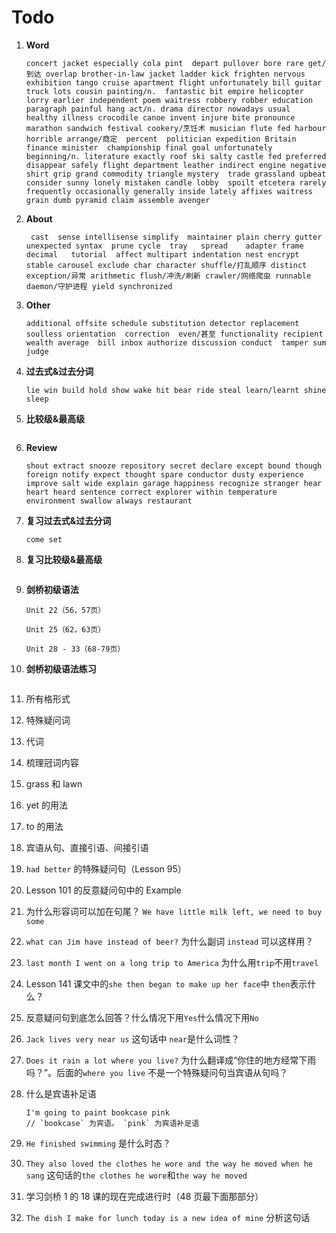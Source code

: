 # Todo

1. **Word**

   ```
   concert jacket especially cola pint  depart pullover bore rare get/到达 overlap brother-in-law jacket ladder kick frighten nervous exhibition tango cruise apartment flight unfortunately bill guitar truck lots cousin painting/n.  fantastic bit empire helicopter lorry earlier independent poem waitress robbery robber education paragraph painful hang act/n. drama director nowadays usual  healthy illness crocodile canoe invent injure bite pronounce  marathon sandwich festival cookery/烹饪术 musician flute fed harbour horrible arrange/商定  percent  politician expedition Britain finance minister  championship final goal unfortunately beginning/n. literature exactly roof ski salty castle fed preferred disappear safely flight department leather indirect engine negative shirt grip grand commodity triangle mystery  trade grassland upbeat consider sunny lonely mistaken candle lobby  spoilt etcetera rarely frequently occasionally generally inside lately affixes waitress grain dumb pyramid claim assemble avenger
   ```

2. **About**

   ```
    cast  sense intellisense simplify  maintainer plain cherry gutter   unexpected syntax  prune cycle  tray   spread    adapter frame decimal   tutorial  affect multipart indentation nest encrypt stable carousel exclude char character shuffle/打乱顺序 distinct exception/异常 arithmetic flush/冲洗/刷新 crawler/网络爬虫 runnable daemon/守护进程 yield synchronized
   ```

3. **Other**

   ```
   additional offsite schedule substitution detector replacement soulless orientation  correction  even/甚至 functionality recipient wealth average  bill inbox authorize discussion conduct  tamper sum judge
   ```

4. **过去式&过去分词**

   ```
   lie win build hold show wake hit bear ride steal learn/learnt shine sleep
   ```

5. **比较级&最高级**

   ```

   ```

6. **Review**

   ```
   shout extract snooze repository secret declare except bound though foreign notify expect thought spare conductor dusty experience improve salt wide explain garage happiness recognize stranger hear heart heard sentence correct explorer within temperature environment swallow always restaurant
   ```

7. **复习过去式&过去分词**

   ```
   come set
   ```

8. **复习比较级&最高级**

   ```

   ```

9. **剑桥初级语法**

   ```
   Unit 22（56，57页）

   Unit 25（62，63页）

   Unit 28 - 33（68-79页）
   ```

10. **剑桥初级语法练习**

    ```

    ```

11. 所有格形式

12. 特殊疑问词

13. 代词

14. 梳理冠词内容

15. grass 和 lawn

16. yet 的用法

17. to 的用法

18. 宾语从句、直接引语、间接引语

19. `had better` 的特殊疑问句（Lesson 95）

20. Lesson 101 的反意疑问句中的 Example

21. 为什么形容词可以加在句尾？ `We have little milk left, we need to buy some`

22. `what can Jim have instead of beer?` 为什么副词 `instead` 可以这样用？

23. `last month I went on a long trip to America` 为什么用`trip`不用`travel`

24. Lesson 141 课文中的`she then began to make up her face`中 `then`表示什么？

25. 反意疑问句到底怎么回答？什么情况下用`Yes`什么情况下用`No`

26. `Jack lives very near us` 这句话中 `near`是什么词性？

27. `Does it rain a lot where you live?` 为什么翻译成“你住的地方经常下雨吗？”。后面的`where you live` 不是一个特殊疑问句当宾语从句吗？

28. 什么是宾语补足语

    ```
    I'm going to paint bookcase pink
    // `bookcase` 为宾语。 `pink` 为宾语补足语
    ```

29. `He finished swimming` 是什么时态？

30. `They also loved the clothes he wore and the way he moved when he sang` 这句话的`the clothes he wore`和`the way he moved`

31. 学习剑桥 1 的 18 课的现在完成进行时（48 页最下面那部分）

32. `The dish I make for lunch today is a new idea of mine` 分析这句话
